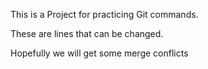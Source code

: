 ﻿This is a Project for practicing Git commands.

These are lines that can be changed.

Hopefully we will get some merge conflicts